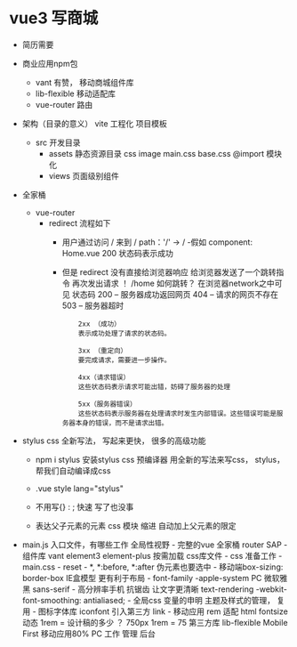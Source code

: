 # vue3 写商城
- 简历需要

- 商业应用npm包
    - vant 有赞，  移动商城组件库
    - lib-flexible   移动适配库
    - vue-router  路由  

- 架构（目录的意义）
     vite  工程化   项目模板
     - src   开发目录
         - assets  静态资源目录
               css  image
               main.css  base.css  @import  模块化
         - views  页面级别组件

- 全家桶
    - vue-router
        - redirect
           流程如下
           - 用户通过访问 / 来到  /   path：'/'  -> /
           -假如  component: Home.vue  200 状态码表示成功
           - 但是 redirect 
                  没有直接给浏览器响应
                  给浏览器发送了一个跳转指令
                  再次发出请求 ！    /home    如何跳转？  在浏览器network之中可见 状态码 
                     200 – 服务器成功返回网页
                     404 – 请求的网页不存在
                     503 – 服务器超时
                    
                     2xx （成功）
                     表示成功处理了请求的状态码。

                     3xx （重定向）
                     要完成请求，需要进一步操作。

                     4xx（请求错误）
                     这些状态码表示请求可能出错，妨碍了服务器的处理

                     5xx（服务器错误）
                     这些状态码表示服务器在处理请求时发生内部错误。这些错误可能是服务器本身的错误，而不是请求出错。

- stylus
    css 全新写法， 写起来更快， 很多的高级功能
    - npm  i  stylus
          安装stylus   css  预编译器
          用全新的写法来写css， stylus， 帮我们自动编译成css

    - .vue style  lang="stylus"
    - 不用写{}  : ;  快速
        写了也没事
    - 表达父子元素的元素   css 模块
        缩进   自动加上父元素的限定

- main.js   入口文件，有哪些工作
       全局性视野
       - 完整的vue  全家桶
              router  SAP
       - 组件库
            vant element3  element-plus
            按需加载
            css库文件
       - css  准备工作
           - main.css
               - reset 
                - *, *:before, *:after  伪元素也要选中
                - 移动端box-sizing: border-box  IE盒模型   更有利于布局
                - font-family  -apple-system  PC  微软雅黑  sans-serif
                - 高分辨率手机   抗锯齿  让文字更清晰
                    text-rendering
                    -webkit-font-smoothing: antialiased;
            - 全局css   变量的申明   主题及样式的管理，   复用
       - 图标字体库     <link rel="stylesheet" href="https://at.alicdn.com/t/font_1623819_3g3arzgtlmk.css">
            iconfont
            引入第三方  link 
           - 移动应用 
               rem   适配   html fontsize  动态  1rem = 设计稿的多少 ？  750px   1rem = 75 
               第三方库  lib-flexible
               Mobile First   移动应用80%
               PC  工作   管理   后台

               
